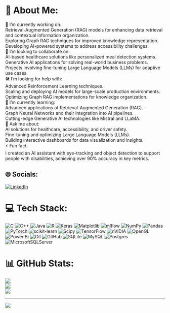 # 💫 About Me:
🔭 I’m currently working on:<br>Retrieval-Augmented Generation (RAG) models for enhancing data retrieval and contextual information organization.<br>Exploring Graph RAG techniques for improved knowledge representation.<br>Developing AI-powered systems to address accessibility challenges.<br>🤝 I’m looking to collaborate on:<br>AI-based healthcare solutions like personalized meal detection systems.<br>Generative AI applications for solving real-world business problems.<br>Projects involving fine-tuning Large Language Models (LLMs) for adaptive use cases.<br>🛠 I’m looking for help with:<br>Advanced Reinforcement Learning techniques.<br>Scaling and deploying AI models for large-scale production environments.<br>Optimizing Graph RAG implementations for knowledge organization.<br>🌱 I’m currently learning:<br>Advanced applications of Retrieval-Augmented Generation (RAG).<br>Graph Neural Networks and their integration into AI pipelines.<br>Cutting-edge Generative AI technologies like Mistral and LLaMA.<br>💬 Ask me about:<br>AI solutions for healthcare, accessibility, and driver safety.<br>Fine-tuning and optimizing Large Language Models (LLMs).<br>Building interactive dashboards for data visualization and insights.<br>⚡ Fun fact:<br>I created an AI assistant with eye-tracking and object detection to support people with disabilities, achieving over 90% accuracy in key metrics.


## 🌐 Socials:
[![LinkedIn](https://img.shields.io/badge/LinkedIn-%230077B5.svg?logo=linkedin&logoColor=white)](https://linkedin.com/in/https://www.linkedin.com/in/saurabh-pandey-40037228b/) 

# 💻 Tech Stack:
![C](https://img.shields.io/badge/c-%2300599C.svg?style=for-the-badge&logo=c&logoColor=white) ![C++](https://img.shields.io/badge/c++-%2300599C.svg?style=for-the-badge&logo=c%2B%2B&logoColor=white) ![Java](https://img.shields.io/badge/java-%23ED8B00.svg?style=for-the-badge&logo=openjdk&logoColor=white) ![R](https://img.shields.io/badge/r-%23276DC3.svg?style=for-the-badge&logo=r&logoColor=white) ![Keras](https://img.shields.io/badge/Keras-%23D00000.svg?style=for-the-badge&logo=Keras&logoColor=white) ![Matplotlib](https://img.shields.io/badge/Matplotlib-%23ffffff.svg?style=for-the-badge&logo=Matplotlib&logoColor=black) ![mlflow](https://img.shields.io/badge/mlflow-%23d9ead3.svg?style=for-the-badge&logo=numpy&logoColor=blue) ![NumPy](https://img.shields.io/badge/numpy-%23013243.svg?style=for-the-badge&logo=numpy&logoColor=white) ![Pandas](https://img.shields.io/badge/pandas-%23150458.svg?style=for-the-badge&logo=pandas&logoColor=white) ![PyTorch](https://img.shields.io/badge/PyTorch-%23EE4C2C.svg?style=for-the-badge&logo=PyTorch&logoColor=white) ![scikit-learn](https://img.shields.io/badge/scikit--learn-%23F7931E.svg?style=for-the-badge&logo=scikit-learn&logoColor=white) ![Scipy](https://img.shields.io/badge/SciPy-%230C55A5.svg?style=for-the-badge&logo=scipy&logoColor=%white) ![TensorFlow](https://img.shields.io/badge/TensorFlow-%23FF6F00.svg?style=for-the-badge&logo=TensorFlow&logoColor=white) ![nVIDIA](https://img.shields.io/badge/nVIDIA-%2376B900.svg?style=for-the-badge&logo=nVIDIA&logoColor=white) ![OpenGL](https://img.shields.io/badge/OpenGL-white?logo=OpenGL&style=for-the-badge) ![Power Bi](https://img.shields.io/badge/power_bi-F2C811?style=for-the-badge&logo=powerbi&logoColor=black) ![Git](https://img.shields.io/badge/git-%23F05033.svg?style=for-the-badge&logo=git&logoColor=white) ![GitHub](https://img.shields.io/badge/github-%23121011.svg?style=for-the-badge&logo=github&logoColor=white) ![SQLite](https://img.shields.io/badge/sqlite-%2307405e.svg?style=for-the-badge&logo=sqlite&logoColor=white) ![MySQL](https://img.shields.io/badge/mysql-4479A1.svg?style=for-the-badge&logo=mysql&logoColor=white) ![Postgres](https://img.shields.io/badge/postgres-%23316192.svg?style=for-the-badge&logo=postgresql&logoColor=white) ![MicrosoftSQLServer](https://img.shields.io/badge/Microsoft%20SQL%20Server-CC2927?style=for-the-badge&logo=microsoft%20sql%20server&logoColor=white)
# 📊 GitHub Stats:
![](https://github-readme-stats.vercel.app/api?username=saurabhhhpandeyyyy&theme=dark&hide_border=false&include_all_commits=false&count_private=false)<br/>
![](https://github-readme-streak-stats.herokuapp.com/?user=saurabhhhpandeyyyy&theme=dark&hide_border=false)<br/>
![](https://github-readme-stats.vercel.app/api/top-langs/?username=saurabhhhpandeyyyy&theme=dark&hide_border=false&include_all_commits=false&count_private=false&layout=compact)

---
[![](https://visitcount.itsvg.in/api?id=saurabhhhpandeyyyy&icon=0&color=0)](https://visitcount.itsvg.in)

<!-- Proudly created with GPRM ( https://gprm.itsvg.in ) --> ⁠
